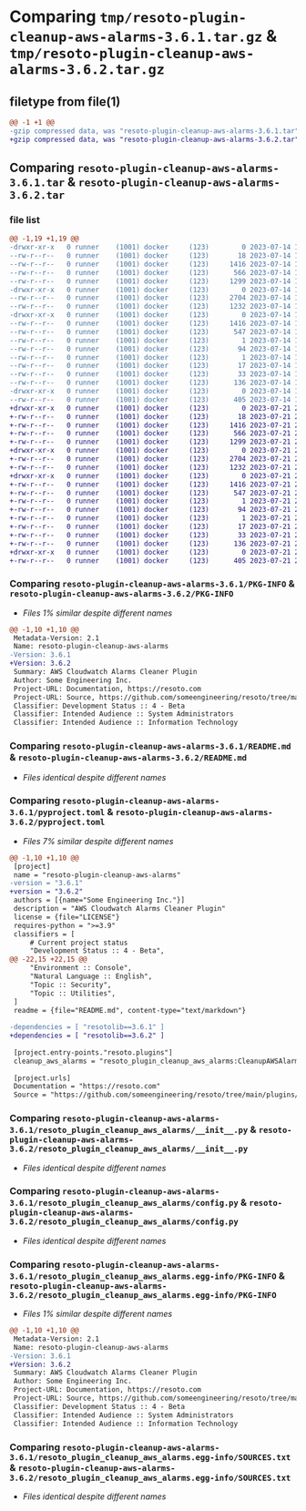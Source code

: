 # Comparing `tmp/resoto-plugin-cleanup-aws-alarms-3.6.1.tar.gz` & `tmp/resoto-plugin-cleanup-aws-alarms-3.6.2.tar.gz`

## filetype from file(1)

```diff
@@ -1 +1 @@
-gzip compressed data, was "resoto-plugin-cleanup-aws-alarms-3.6.1.tar", last modified: Fri Jul 14 16:59:26 2023, max compression
+gzip compressed data, was "resoto-plugin-cleanup-aws-alarms-3.6.2.tar", last modified: Fri Jul 21 22:14:52 2023, max compression
```

## Comparing `resoto-plugin-cleanup-aws-alarms-3.6.1.tar` & `resoto-plugin-cleanup-aws-alarms-3.6.2.tar`

### file list

```diff
@@ -1,19 +1,19 @@
-drwxr-xr-x   0 runner    (1001) docker     (123)        0 2023-07-14 16:59:26.764743 resoto-plugin-cleanup-aws-alarms-3.6.1/
--rw-r--r--   0 runner    (1001) docker     (123)       18 2023-07-14 16:55:48.000000 resoto-plugin-cleanup-aws-alarms-3.6.1/MANIFEST.in
--rw-r--r--   0 runner    (1001) docker     (123)     1416 2023-07-14 16:59:26.764743 resoto-plugin-cleanup-aws-alarms-3.6.1/PKG-INFO
--rw-r--r--   0 runner    (1001) docker     (123)      566 2023-07-14 16:55:48.000000 resoto-plugin-cleanup-aws-alarms-3.6.1/README.md
--rw-r--r--   0 runner    (1001) docker     (123)     1299 2023-07-14 16:55:48.000000 resoto-plugin-cleanup-aws-alarms-3.6.1/pyproject.toml
-drwxr-xr-x   0 runner    (1001) docker     (123)        0 2023-07-14 16:59:26.764743 resoto-plugin-cleanup-aws-alarms-3.6.1/resoto_plugin_cleanup_aws_alarms/
--rw-r--r--   0 runner    (1001) docker     (123)     2704 2023-07-14 16:55:48.000000 resoto-plugin-cleanup-aws-alarms-3.6.1/resoto_plugin_cleanup_aws_alarms/__init__.py
--rw-r--r--   0 runner    (1001) docker     (123)     1232 2023-07-14 16:55:48.000000 resoto-plugin-cleanup-aws-alarms-3.6.1/resoto_plugin_cleanup_aws_alarms/config.py
-drwxr-xr-x   0 runner    (1001) docker     (123)        0 2023-07-14 16:59:26.764743 resoto-plugin-cleanup-aws-alarms-3.6.1/resoto_plugin_cleanup_aws_alarms.egg-info/
--rw-r--r--   0 runner    (1001) docker     (123)     1416 2023-07-14 16:59:26.000000 resoto-plugin-cleanup-aws-alarms-3.6.1/resoto_plugin_cleanup_aws_alarms.egg-info/PKG-INFO
--rw-r--r--   0 runner    (1001) docker     (123)      547 2023-07-14 16:59:26.000000 resoto-plugin-cleanup-aws-alarms-3.6.1/resoto_plugin_cleanup_aws_alarms.egg-info/SOURCES.txt
--rw-r--r--   0 runner    (1001) docker     (123)        1 2023-07-14 16:59:26.000000 resoto-plugin-cleanup-aws-alarms-3.6.1/resoto_plugin_cleanup_aws_alarms.egg-info/dependency_links.txt
--rw-r--r--   0 runner    (1001) docker     (123)       94 2023-07-14 16:59:26.000000 resoto-plugin-cleanup-aws-alarms-3.6.1/resoto_plugin_cleanup_aws_alarms.egg-info/entry_points.txt
--rw-r--r--   0 runner    (1001) docker     (123)        1 2023-07-14 16:57:17.000000 resoto-plugin-cleanup-aws-alarms-3.6.1/resoto_plugin_cleanup_aws_alarms.egg-info/not-zip-safe
--rw-r--r--   0 runner    (1001) docker     (123)       17 2023-07-14 16:59:26.000000 resoto-plugin-cleanup-aws-alarms-3.6.1/resoto_plugin_cleanup_aws_alarms.egg-info/requires.txt
--rw-r--r--   0 runner    (1001) docker     (123)       33 2023-07-14 16:59:26.000000 resoto-plugin-cleanup-aws-alarms-3.6.1/resoto_plugin_cleanup_aws_alarms.egg-info/top_level.txt
--rw-r--r--   0 runner    (1001) docker     (123)      136 2023-07-14 16:59:26.764743 resoto-plugin-cleanup-aws-alarms-3.6.1/setup.cfg
-drwxr-xr-x   0 runner    (1001) docker     (123)        0 2023-07-14 16:59:26.764743 resoto-plugin-cleanup-aws-alarms-3.6.1/test/
--rw-r--r--   0 runner    (1001) docker     (123)      405 2023-07-14 16:55:48.000000 resoto-plugin-cleanup-aws-alarms-3.6.1/test/test_config.py
+drwxr-xr-x   0 runner    (1001) docker     (123)        0 2023-07-21 22:14:52.098422 resoto-plugin-cleanup-aws-alarms-3.6.2/
+-rw-r--r--   0 runner    (1001) docker     (123)       18 2023-07-21 22:10:49.000000 resoto-plugin-cleanup-aws-alarms-3.6.2/MANIFEST.in
+-rw-r--r--   0 runner    (1001) docker     (123)     1416 2023-07-21 22:14:52.098422 resoto-plugin-cleanup-aws-alarms-3.6.2/PKG-INFO
+-rw-r--r--   0 runner    (1001) docker     (123)      566 2023-07-21 22:10:49.000000 resoto-plugin-cleanup-aws-alarms-3.6.2/README.md
+-rw-r--r--   0 runner    (1001) docker     (123)     1299 2023-07-21 22:10:49.000000 resoto-plugin-cleanup-aws-alarms-3.6.2/pyproject.toml
+drwxr-xr-x   0 runner    (1001) docker     (123)        0 2023-07-21 22:14:52.098422 resoto-plugin-cleanup-aws-alarms-3.6.2/resoto_plugin_cleanup_aws_alarms/
+-rw-r--r--   0 runner    (1001) docker     (123)     2704 2023-07-21 22:10:49.000000 resoto-plugin-cleanup-aws-alarms-3.6.2/resoto_plugin_cleanup_aws_alarms/__init__.py
+-rw-r--r--   0 runner    (1001) docker     (123)     1232 2023-07-21 22:10:49.000000 resoto-plugin-cleanup-aws-alarms-3.6.2/resoto_plugin_cleanup_aws_alarms/config.py
+drwxr-xr-x   0 runner    (1001) docker     (123)        0 2023-07-21 22:14:52.098422 resoto-plugin-cleanup-aws-alarms-3.6.2/resoto_plugin_cleanup_aws_alarms.egg-info/
+-rw-r--r--   0 runner    (1001) docker     (123)     1416 2023-07-21 22:14:52.000000 resoto-plugin-cleanup-aws-alarms-3.6.2/resoto_plugin_cleanup_aws_alarms.egg-info/PKG-INFO
+-rw-r--r--   0 runner    (1001) docker     (123)      547 2023-07-21 22:14:52.000000 resoto-plugin-cleanup-aws-alarms-3.6.2/resoto_plugin_cleanup_aws_alarms.egg-info/SOURCES.txt
+-rw-r--r--   0 runner    (1001) docker     (123)        1 2023-07-21 22:14:52.000000 resoto-plugin-cleanup-aws-alarms-3.6.2/resoto_plugin_cleanup_aws_alarms.egg-info/dependency_links.txt
+-rw-r--r--   0 runner    (1001) docker     (123)       94 2023-07-21 22:14:52.000000 resoto-plugin-cleanup-aws-alarms-3.6.2/resoto_plugin_cleanup_aws_alarms.egg-info/entry_points.txt
+-rw-r--r--   0 runner    (1001) docker     (123)        1 2023-07-21 22:12:29.000000 resoto-plugin-cleanup-aws-alarms-3.6.2/resoto_plugin_cleanup_aws_alarms.egg-info/not-zip-safe
+-rw-r--r--   0 runner    (1001) docker     (123)       17 2023-07-21 22:14:52.000000 resoto-plugin-cleanup-aws-alarms-3.6.2/resoto_plugin_cleanup_aws_alarms.egg-info/requires.txt
+-rw-r--r--   0 runner    (1001) docker     (123)       33 2023-07-21 22:14:52.000000 resoto-plugin-cleanup-aws-alarms-3.6.2/resoto_plugin_cleanup_aws_alarms.egg-info/top_level.txt
+-rw-r--r--   0 runner    (1001) docker     (123)      136 2023-07-21 22:14:52.102423 resoto-plugin-cleanup-aws-alarms-3.6.2/setup.cfg
+drwxr-xr-x   0 runner    (1001) docker     (123)        0 2023-07-21 22:14:52.098422 resoto-plugin-cleanup-aws-alarms-3.6.2/test/
+-rw-r--r--   0 runner    (1001) docker     (123)      405 2023-07-21 22:10:49.000000 resoto-plugin-cleanup-aws-alarms-3.6.2/test/test_config.py
```

### Comparing `resoto-plugin-cleanup-aws-alarms-3.6.1/PKG-INFO` & `resoto-plugin-cleanup-aws-alarms-3.6.2/PKG-INFO`

 * *Files 1% similar despite different names*

```diff
@@ -1,10 +1,10 @@
 Metadata-Version: 2.1
 Name: resoto-plugin-cleanup-aws-alarms
-Version: 3.6.1
+Version: 3.6.2
 Summary: AWS Cloudwatch Alarms Cleaner Plugin
 Author: Some Engineering Inc.
 Project-URL: Documentation, https://resoto.com
 Project-URL: Source, https://github.com/someengineering/resoto/tree/main/plugins/cleanup_aws_alarms
 Classifier: Development Status :: 4 - Beta
 Classifier: Intended Audience :: System Administrators
 Classifier: Intended Audience :: Information Technology
```

### Comparing `resoto-plugin-cleanup-aws-alarms-3.6.1/README.md` & `resoto-plugin-cleanup-aws-alarms-3.6.2/README.md`

 * *Files identical despite different names*

### Comparing `resoto-plugin-cleanup-aws-alarms-3.6.1/pyproject.toml` & `resoto-plugin-cleanup-aws-alarms-3.6.2/pyproject.toml`

 * *Files 7% similar despite different names*

```diff
@@ -1,10 +1,10 @@
 [project]
 name = "resoto-plugin-cleanup-aws-alarms"
-version = "3.6.1"
+version = "3.6.2"
 authors = [{name="Some Engineering Inc."}]
 description = "AWS Cloudwatch Alarms Cleaner Plugin"
 license = {file="LICENSE"}
 requires-python = ">=3.9"
 classifiers = [
     # Current project status
     "Development Status :: 4 - Beta",
@@ -22,15 +22,15 @@
     "Environment :: Console",
     "Natural Language :: English",
     "Topic :: Security",
     "Topic :: Utilities",
 ]
 readme = {file="README.md", content-type="text/markdown"}
 
-dependencies = [ "resotolib==3.6.1" ]
+dependencies = [ "resotolib==3.6.2" ]
 
 [project.entry-points."resoto.plugins"]
 cleanup_aws_alarms = "resoto_plugin_cleanup_aws_alarms:CleanupAWSAlarmsPlugin"
 
 [project.urls]
 Documentation = "https://resoto.com"
 Source = "https://github.com/someengineering/resoto/tree/main/plugins/cleanup_aws_alarms"
```

### Comparing `resoto-plugin-cleanup-aws-alarms-3.6.1/resoto_plugin_cleanup_aws_alarms/__init__.py` & `resoto-plugin-cleanup-aws-alarms-3.6.2/resoto_plugin_cleanup_aws_alarms/__init__.py`

 * *Files identical despite different names*

### Comparing `resoto-plugin-cleanup-aws-alarms-3.6.1/resoto_plugin_cleanup_aws_alarms/config.py` & `resoto-plugin-cleanup-aws-alarms-3.6.2/resoto_plugin_cleanup_aws_alarms/config.py`

 * *Files identical despite different names*

### Comparing `resoto-plugin-cleanup-aws-alarms-3.6.1/resoto_plugin_cleanup_aws_alarms.egg-info/PKG-INFO` & `resoto-plugin-cleanup-aws-alarms-3.6.2/resoto_plugin_cleanup_aws_alarms.egg-info/PKG-INFO`

 * *Files 1% similar despite different names*

```diff
@@ -1,10 +1,10 @@
 Metadata-Version: 2.1
 Name: resoto-plugin-cleanup-aws-alarms
-Version: 3.6.1
+Version: 3.6.2
 Summary: AWS Cloudwatch Alarms Cleaner Plugin
 Author: Some Engineering Inc.
 Project-URL: Documentation, https://resoto.com
 Project-URL: Source, https://github.com/someengineering/resoto/tree/main/plugins/cleanup_aws_alarms
 Classifier: Development Status :: 4 - Beta
 Classifier: Intended Audience :: System Administrators
 Classifier: Intended Audience :: Information Technology
```

### Comparing `resoto-plugin-cleanup-aws-alarms-3.6.1/resoto_plugin_cleanup_aws_alarms.egg-info/SOURCES.txt` & `resoto-plugin-cleanup-aws-alarms-3.6.2/resoto_plugin_cleanup_aws_alarms.egg-info/SOURCES.txt`

 * *Files identical despite different names*

